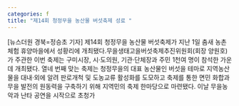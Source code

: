 ```yaml
---
categories: f
title: "제14회 청정무을 농산물 버섯축제 성료 "
---
```

[뉴스더원 경북=정승초 기자] 제14회 청정무을 농산물 버섯축제가 지난 1일 춤새 농촌체험 휴양마을에서 성황리에 개최됐다.무을생태고을버섯축제추진위원회(회장 양원호)가 주관한 이번 축제는 구미시장, 시·도의원, 기관·단체장과 주민 1천여 명이 참석한 가운데 개최됐다. 열네 번째 맞는 축제는 청정무을의 대표 농산물인 버섯을 테마로 지역농산물을 대내·외에 알려 판로개척 및 도농교류 활성화를 도모하고 축제를 통한 면민 화합과 무을 발전의 원동력을 구축하기 위해 지역민의 축제 한마당으로 마련됐다. 이날 무을농악과 난타 공연을 시작으로 초청가
